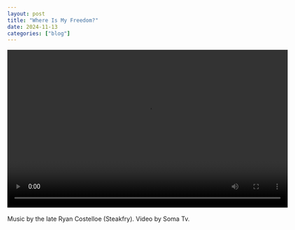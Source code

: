 ```yaml
---
layout: post
title: "Where Is My Freedom?"
date: 2024-11-13
categories: ["blog"]
---
```

<p style="font-size:15px">
  <div id="video-container">
    <video controls autoplay width="640" height="360">
      <source src="https://files.catbox.moe/4gl6oi.mp4" type="video/mp4">
      Your browser does not support the video tag.
    </video>
  </div>

<br>
Music by the late Ryan Costelloe (Steakfry).
Video by Soma Tv.
</p>
